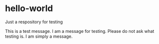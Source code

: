 # hello-world
Just a respository for testing

This is a test message. I am a message for testing. Please do not ask what testing is. I am simply a message.
